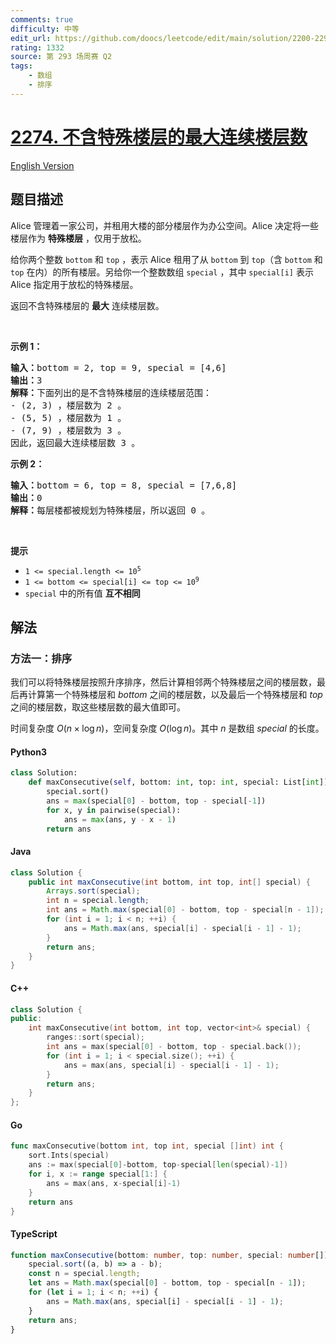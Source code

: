 ```yaml
---
comments: true
difficulty: 中等
edit_url: https://github.com/doocs/leetcode/edit/main/solution/2200-2299/2274.Maximum%20Consecutive%20Floors%20Without%20Special%20Floors/README.md
rating: 1332
source: 第 293 场周赛 Q2
tags:
    - 数组
    - 排序
---
```


<!-- problem:start -->

# [2274. 不含特殊楼层的最大连续楼层数](https://leetcode.cn/problems/maximum-consecutive-floors-without-special-floors)

[English Version](/solution/2200-2299/2274.Maximum%20Consecutive%20Floors%20Without%20Special%20Floors/README_EN.md)

## 题目描述

<!-- description:start -->

<p>Alice 管理着一家公司，并租用大楼的部分楼层作为办公空间。Alice 决定将一些楼层作为 <strong>特殊楼层</strong> ，仅用于放松。</p>

<p>给你两个整数 <code>bottom</code> 和 <code>top</code> ，表示 Alice 租用了从 <code>bottom</code> 到 <code>top</code>（含 <code>bottom</code> 和 <code>top</code> 在内）的所有楼层。另给你一个整数数组 <code>special</code> ，其中 <code>special[i]</code> 表示&nbsp; Alice 指定用于放松的特殊楼层。</p>

<p>返回不含特殊楼层的 <strong>最大</strong> 连续楼层数。</p>

<p>&nbsp;</p>

<p><strong>示例 1：</strong></p>

<pre>
<strong>输入：</strong>bottom = 2, top = 9, special = [4,6]
<strong>输出：</strong>3
<strong>解释：</strong>下面列出的是不含特殊楼层的连续楼层范围：
- (2, 3) ，楼层数为 2 。
- (5, 5) ，楼层数为 1 。
- (7, 9) ，楼层数为 3 。
因此，返回最大连续楼层数 3 。
</pre>

<p><strong>示例 2：</strong></p>

<pre>
<strong>输入：</strong>bottom = 6, top = 8, special = [7,6,8]
<strong>输出：</strong>0
<strong>解释：</strong>每层楼都被规划为特殊楼层，所以返回 0 。
</pre>

<p>&nbsp;</p>

<p><strong>提示</strong></p>

<ul>
	<li><code>1 &lt;= special.length &lt;= 10<sup>5</sup></code></li>
	<li><code>1 &lt;= bottom &lt;= special[i] &lt;= top &lt;= 10<sup>9</sup></code></li>
	<li><code>special</code> 中的所有值 <strong>互不相同</strong></li>
</ul>

<!-- description:end -->

## 解法

<!-- solution:start -->

### 方法一：排序

我们可以将特殊楼层按照升序排序，然后计算相邻两个特殊楼层之间的楼层数，最后再计算第一个特殊楼层和 $\textit{bottom}$ 之间的楼层数，以及最后一个特殊楼层和 $\textit{top}$ 之间的楼层数，取这些楼层数的最大值即可。

时间复杂度 $O(n \times \log n)$，空间复杂度 $O(\log n)$。其中 $n$ 是数组 $\textit{special}$ 的长度。

<!-- tabs:start -->

#### Python3

```python
class Solution:
    def maxConsecutive(self, bottom: int, top: int, special: List[int]) -> int:
        special.sort()
        ans = max(special[0] - bottom, top - special[-1])
        for x, y in pairwise(special):
            ans = max(ans, y - x - 1)
        return ans
```

#### Java

```java
class Solution {
    public int maxConsecutive(int bottom, int top, int[] special) {
        Arrays.sort(special);
        int n = special.length;
        int ans = Math.max(special[0] - bottom, top - special[n - 1]);
        for (int i = 1; i < n; ++i) {
            ans = Math.max(ans, special[i] - special[i - 1] - 1);
        }
        return ans;
    }
}
```

#### C++

```cpp
class Solution {
public:
    int maxConsecutive(int bottom, int top, vector<int>& special) {
        ranges::sort(special);
        int ans = max(special[0] - bottom, top - special.back());
        for (int i = 1; i < special.size(); ++i) {
            ans = max(ans, special[i] - special[i - 1] - 1);
        }
        return ans;
    }
};
```

#### Go

```go
func maxConsecutive(bottom int, top int, special []int) int {
	sort.Ints(special)
	ans := max(special[0]-bottom, top-special[len(special)-1])
	for i, x := range special[1:] {
		ans = max(ans, x-special[i]-1)
	}
	return ans
}
```

#### TypeScript

```ts
function maxConsecutive(bottom: number, top: number, special: number[]): number {
    special.sort((a, b) => a - b);
    const n = special.length;
    let ans = Math.max(special[0] - bottom, top - special[n - 1]);
    for (let i = 1; i < n; ++i) {
        ans = Math.max(ans, special[i] - special[i - 1] - 1);
    }
    return ans;
}
```

<!-- tabs:end -->

<!-- solution:end -->

<!-- problem:end -->
